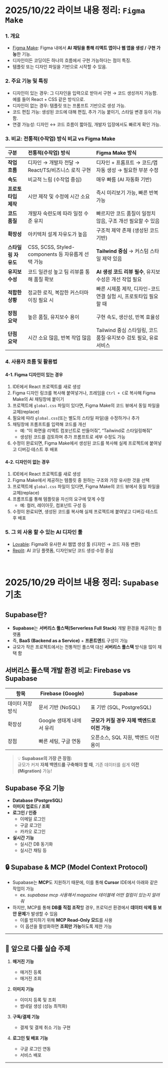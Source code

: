 # 2025/10/22 라이브 내용 정리: `Figma Make`

### 1. 개요
- [Figma Make](https://www.figma.com/ko-kr/make/): Figma 내에서 **AI 채팅을 통해 리액트 앱이나 웹 앱을 생성 / 구현 가능**한 기능. 
- 디자인이든 코딩이든 하나의 흐름에서 구현 가능하다는 점이 특징. 
- 템플릿 또는 디자인 파일을 기반으로 시작할 수 있음.

### 2. 주요 기능 및 특징
- 디자인이 있는 경우: 그 디자인을 입력으로 받아서 구현 → 코드 생성까지 가능함. 예를 들어 React + CSS 같은 방식으로. 
- 디자인이 없는 경우: 템플릿 또는 프롬프트 기반으로 생성 가능. 
- 코드 편집 가능: 생성된 코드에 대해 편집, 추가 기능 붙이기, 스타일 변경 등이 가능함. 
- 연결 가능성: 디자인 ↔ 코드 흐름이 짧아짐, 개발자 입장에서도 빠르게 확인 가능.

### 3. 비교: 전통적(수작업) 방식 비교 vs Figma Make 

| 구분 | 전통적(수작업) 방식 | Figma Make 방식 |
|:------|:----------------------|:----------------|
| **작업 흐름** | 디자인 → 개발자 전달 → React/TS/비즈니스 로직 구현 | 디자인 + 프롬프트 → 코드/앱 자동 생성 → 필요한 부분 수정 |
| **속도** | 비교적 느림 (수작업 중심) | 매우 빠름 (AI 자동화 기반) |
| **프로토타입 제작** | 시안 제작 및 수정에 시간 소요 | 즉시 미리보기 가능, 빠른 반복 가능 |
| **코드 품질** | 개발자 숙련도에 따라 일정 수준 유지 | 빠르지만 코드 품질이 일정치 않음, 구조 개선 필요할 수 있음 |
| **확장성** | 아키텍처 설계 자유도가 높음 | 구조적 제약 존재 (생성된 코드 기반) |
| **스타일링 자유도** | CSS, SCSS, Styled-components 등 자유롭게 선택 가능 | **Tailwind 중심** → 커스텀 스타일 제약 있음 |
| **유지보수성** | 코드 일관성 높고 팀 리뷰를 통해 품질 확보 | **AI 생성 코드 리뷰 필수**, 유지보수성은 개선 작업 필요 |
| **적합한 상황** | 정교한 로직, 복잡한 커스터마이징 필요 시 | 빠른 시제품 제작, 디자인-코드 연결 실험 시, 프로토타입 필요할 때 |
| **장점 요약** | 높은 품질, 유지보수 용이 | 구현 속도, 생산성, 반복 효율성 |
| **단점 요약** | 시간 소요 많음, 반복 작업 많음 | Tailwind 중심 스타일링, 코드 품질·유지보수 검토 필요, 유료 서비스 |

### 4. 사용자 흐름 및 활용법

#### 4-1. Figma 디자인이 있는 경우

1. IDE에서 React 프로젝트를 새로 생성  
2. Figma 디자인 링크를 복사해 붙여넣거나, 프레임을 `Ctrl + C`로 복사해 Figma Make의 AI 채팅창에 붙이기 
3. 프로젝트에 `global.css` 파일이 있다면, Figma Make의 코드 뷰에서 동일 파일을 교체(replace)  
4. 필요에 따라 `global.css`(또는 별도의 스타일 파일)을 수정하거나 추가  
5. 채팅창에 프롬프트를 입력해 코드를 개선  
   - 예: “이 화면을 리액트 컴포넌트로 만들어줘”, “Tailwind로 스타일링해줘”  
   - 생성된 코드를 검토하며 추가 프롬프트로 세부 수정도 가능  
6. 수정이 완료되면, Figma Make에서 생성된 코드를 복사해 실제 프로젝트에 붙여넣고 디버깅·테스트 후 배포

#### 4-2. 디자인이 없는 경우

1. IDE에서 React 프로젝트를 새로 생성
2. Figma Make에서 제공하는 템플릿 중 원하는 구조와 가장 유사한 것을 선택
3. 프로젝트에 `global.css` 파일이 있다면, Figma Make의 코드 뷰에서 동일 파일을 교체(replace) 
4. 프롬프트를 통해 템플릿을 자신의 요구에 맞게 수정
   - 예: 컬러, 레이아웃, 컴포넌트 구성 등  
5. 수정이 완료되면, 생성된 코드를 복사해 실제 프로젝트에 붙여넣고 디버깅·테스트 후 배포

### 5. 그 외 사용 할  수 있는 AI 디자인 툴
- [Lovable](https://lovable.dev/): Figma와 유사한 AI 웹앱 생성 툴 (디자인 → 코드 자동 변환)
- [Replit](https://replit.com/): AI 코딩 플랫폼, 디자인보단 코드 생성·수정 중심

<br/>

# 2025/10/29 라이브 내용 정리: `Supabase` 기초

## Supabase란?
- **Supabase**는 **서버리스 풀스택(Serverless Full Stack)** 개발 환경을 제공하는 플랫폼  
- 즉, **BaaS (Backend as a Service)** + **프론트엔드** 구성이 가능
- 규모가 작은 프로젝트에서는 전통적인 풀스택 대신 **서버리스 풀스택** 방식을 많이 채택 함

## 서버리스 풀스택 개발 환경 비교: Firebase vs Supabase

| 항목 | Firebase (Google) | Supabase |
|------|--------------------|-----------|
| 데이터 저장 방식 | 문서 기반 (NoSQL) | 표 기반 (SQL, PostgreSQL) |
| 확장성 | Google 생태계 내에서 유리 | **규모가 커질 경우 자체 백엔드로 이전 가능** |
| 장점 | 빠른 세팅, 구글 연동 | 오픈소스, SQL 지원, 백엔드 이전 용이 |

> 💡 **Supabase의 가장 큰 장점:**  
> 규모가 커져 **자체 백엔드를 구축해야 할 때**, 기존 데이터를 쉽게 **이전(Migration)** 가능!

## Supabase 주요 기능

- **Database (PostgreSQL)**
- **이미지 업로드 / 조회**
- **로그인 / 인증**
  - 이메일 로그인
  - 구글 로그인
  - 카카오 로그인
- **실시간 기능**
  - 실시간 DB 동기화
  - 실시간 채팅 등

## 🔒 Supabase & MCP (Model Context Protocol)

- Supabase는 **MCP**도 지원하기 때문에, 이를 통해 **Cursor** IDE에서 아래와 같은 작업이 가능
   - ex. *supabase mcp 사용해서 magazine 테이블에 어떤 컬럼이 있는지 알려줘*
- 하지만, MCP를 통해 **DB를 직접 조작**할 경우, 프로덕션 환경에서 **데이터 삭제 등 보안 문제**가 발생할 수 있음
  - 이를 방지하기 위해 **MCP Read-Only 모드**를 사용  
  - 이 옵션을 활성화하면 **조회만 가능**하도록 제한 가능



-----
## 🎯 앞으로 다룰 실습 주제

1. **매거진 기능**
   - 매거진 등록
   - 매거진 조회

2. **이미지 기능**
   - 이미지 등록 및 조회
   - 썸네일 생성 (성능 최적화)

3. **구독/결제 기능**
   - 결제 및 결제 취소 기능 구현

4. **로그인 및 배포 기능**
   - 구글 로그인 연동
   - 서비스 배포
-----------
